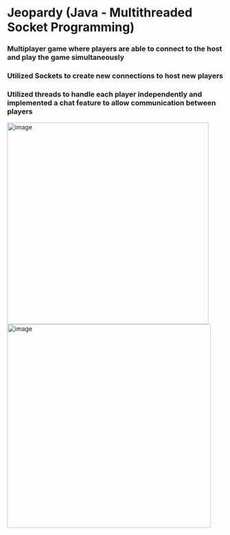 # Jeopardy (Java - Multithreaded Socket Programming)

### Multiplayer game where players are able to connect to the host and play the game simultaneously
### Utilized Sockets to create new connections to host new players
### Utilized threads to handle each player independently and implemented a chat feature to allow communication between players

<img width="469" alt="image" src="https://user-images.githubusercontent.com/14793308/235416598-7567fb21-96c2-4e85-b51f-50cbf32498ab.png">


<img width="474" alt="image" src="https://user-images.githubusercontent.com/14793308/235416725-8a898bcc-b7d8-4670-b68a-bd6f234ad830.png">



